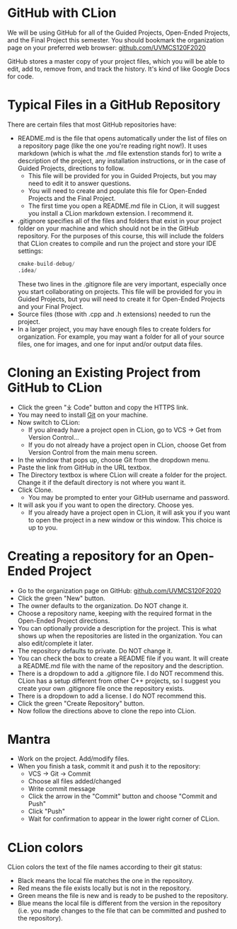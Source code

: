 # GitHub with CLion
We will be using GitHub for all of the Guided Projects, Open-Ended Projects, and the Final Project this semester. You should bookmark the organization page on your preferred web browser: [github.com/UVMCS120F2020](github.com/UVMCS120F2020)

GitHub stores a master copy of your project files, which you will be able to edit, add to, remove from, and track the history. It's kind of like Google Docs for code.

# Typical Files in a GitHub Repository
There are certain files that most GitHub repositories have:
* README.md is the file that opens automatically under the list of files on a repository page (like the one you're reading right now!). It uses markdown (which is what the .md file extenstion stands for) to write a description of the project, any installation instructions, or in the case of Guided Projects, directions to follow.
    * This file will be provided for you in Guided Projects, but you may need to edit it to answer questions.
    * You will need to create and populate this file for Open-Ended Projects and the Final Project.
    * The first time you open a README.md file in CLion, it will suggest you install a CLion markdown extension. I recommend it.
* .gitignore specifies all of the files and folders that exist in your project folder on your machine and which should not be in the GitHub repository. For the purposes of this course, this will include the folders that CLion creates to compile and run the project and store your IDE settings:
    ```asm
    cmake-build-debug/
    .idea/
    ```
  These two lines in the .gitignore file are very important, especially once you start collaborating on projects. This file will be provided for you in Guided Projects, but you will need to create it for Open-Ended Projects and your Final Project.
* Source files (those with .cpp and .h extensions) needed to run the project.
* In a larger project, you may have enough files to create folders for organization. For example, you may want a folder for all of your source files, one for images, and one for input and/or output data files.

# Cloning an Existing Project from GitHub to CLion
* Click the green "⤓ Code" button and copy the HTTPS link.
* You may need to install [Git](https://git-scm.com/downloads) on your machine.
* Now switch to CLion:
    * If you already have a project open in CLion, go to VCS -> Get from Version Control...
    * If you do not already have a project open in CLion, choose Get from Version Control from the main menu screen.
* In the window that pops up, choose Git from the dropdown menu.
* Paste the link from GitHub in the URL textbox.
* The Directory textbox is where CLion will create a folder for the project. Change it if the default directory is not where you want it.
* Click Clone.
    * You may be prompted to enter your GitHub username and password.
* It will ask you if you want to open the directory. Choose yes.
    * If you already have a project open in CLion, it will ask you if you want to open the project in a new window or this window. This choice is up to you.

# Creating a repository for an Open-Ended Project
* Go to the organization page on GitHub: [github.com/UVMCS120F2020](github.com/UVMCS120F2020)
* Click the green "New" button.
* The owner defaults to the organization. Do NOT change it.
* Choose a repository name, keeping with the required format in the Open-Ended Project directions.
* You can optionally provide a description for the project. This is what shows up when the repositories are listed in the organization. You can also edit/complete it later.
* The repository defaults to private. Do NOT change it.
* You can check the box to create a README file if you want. It will create a README.md file with the name of the repository and the description.
* There is a dropdown to add a .gitignore file. I do NOT recommend this. CLion has a setup different from other C++ projects, so I suggest you create your own .gitignore file once the repository exists.
* There is a dropdown to add a license. I do NOT recommend this.
* Click the green "Create Repository" button.
* Now follow the directions above to clone the repo into CLion.

# Mantra
* Work on the project. Add/modify files.
* When you finish a task, commit it and push it to the repository:
    * VCS -> Git -> Commit
    * Choose all files added/changed
    * Write commit message
    * Click the arrow in the "Commit" button and choose "Commit and Push"
    * Click "Push"
    * Wait for confirmation to appear in the lower right corner of CLion.
    
# CLion colors
CLion colors the text of the file names according to their git status:
* Black means the local file matches the one in the repository.
* Red means the file exists locally but is not in the repository.
* Green means the file is new and is ready to be pushed to the repository.
* Blue means the local file is different from the version in the repository (i.e. you made changes to the file that can be committed and pushed to the repository).
